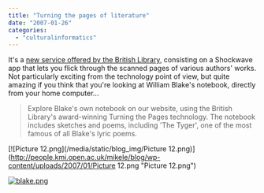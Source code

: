 ```yaml
---
title: "Turning the pages of literature"
date: "2007-01-26"
categories: 
  - "culturalinformatics"
---
```


It's a [new service offered by the British Library](http://www.bl.uk/onlinegallery/ttp/ttpbooks.html), consisting on a Shockwave app that lets you flick through the scanned pages of various authors' works. Not particularly exciting from the technology point of view, but quite amazing if you think that you're looking at William Blake's notebook, directly from your home computer...

> Explore Blake's own notebook on our website, using the British Library's award-winning Turning the Pages technology. The notebook includes sketches and poems, including 'The Tyger', one of the most famous of all Blake's lyric poems.

[![Picture 12.png](/media/static/blog_img/Picture 12.png)](http://people.kmi.open.ac.uk/mikele/blog/wp-content/uploads/2007/01/Picture 12.png "Picture 12.png")

[![blake.png](/media/static/blog_img/blake.png)](http://people.kmi.open.ac.uk/mikele/blog/wp-content/uploads/2007/01/blake.png "blake.png")
